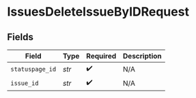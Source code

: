 # IssuesDeleteIssueByIDRequest


## Fields

| Field              | Type               | Required           | Description        |
| ------------------ | ------------------ | ------------------ | ------------------ |
| `statuspage_id`    | *str*              | :heavy_check_mark: | N/A                |
| `issue_id`         | *str*              | :heavy_check_mark: | N/A                |